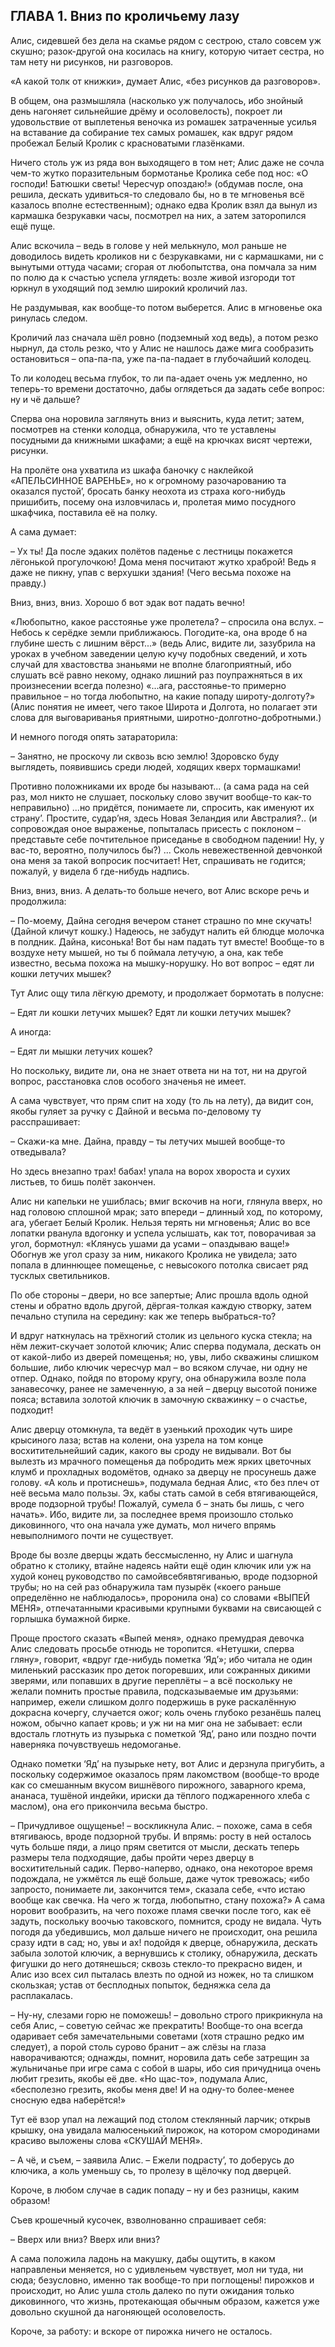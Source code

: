 ## ГЛАВА 1. Вниз по кроличьему лазу

Алис, сидевшей без дела на скамье рядом с сестрою, стало совсем уж скушно; разок-другой она косилась на книгу, которую читает сестра, но там нету ни рисунков, ни разговоров.

«А какой толк от книжки», думает Алис, «без рисунков да разговоров».

В общем, она размышляла (насколько уж получалось, ибо знойный день нагоняет сильнейшие дрёму и осоловелость), покроет ли удовольствие от выплетенья веночка из ромашек затраченные усилья на вставание да собирание тех самых ромашек, как вдруг рядом пробежал Белый Кролик с красноватыми глазёнками.

Ничего столь уж из ряда вон выходящего в том нет; Алис даже не сочла чем-то жутко поразительным бормотанье Кролика себе под нос: «О господи! Батюшки светы! Чересчур опоздаю!» (обдумав после, она решила, дескать удивиться-то следовало бы, но в те мгновенья всё казалось вполне естественным); однако едва Кролик взял да вынул из кармашка безрукавки часы, посмотрел на них, а затем заторопился ещё пуще.

Алис вскочила – ведь в голове у ней мелькнуло, мол раньше не доводилось видеть кроликов ни с безрукавками, ни с кармашками, ни с вынутыми оттуда часами; сгорая от любопытства, она помчала за ним по полю да к счастью успела углядеть: возле живой изгороди тот юркнул в уходящий под землю широкий кроличий лаз.

Не раздумывая, как вообще-то потом выберется. Алис в мгновенье ока ринулась следом.

Кроличий лаз сначала шёл ровно (подземный ход ведь), а потом резко нырнул, да столь резко, что у Алис не нашлось даже мига сообразить остановиться – опа-па-па, уже па-па-падает в глубочайший колодец.

То ли колодец весьма глубок, то ли па-адает очень уж медленно, но теперь-то времени достаточно, дабы оглядеться да задать себе вопрос: ну и чё дальше?

Сперва она норовила заглянуть вниз и выяснить, куда летит; затем, посмотрев на стенки колодца, обнаружила, что те уставлены посудными да книжными шкафами; а ещё на крючках висят чертежи, рисунки.

На пролёте она ухватила из шкафа баночку с наклейкой «АПЕЛЬСИННОЕ ВАРЕНЬЕ», но к огромному разочарованию та оказался пустой’, бросать банку неохота из страха кого-нибудь пришибить, посему она изловчилась и, пролетая мимо посудного шкафчика, поставила её на полку.

А сама думает:

– Ух ты! Да после эдаких полётов паденье с лестницы покажется лёгонькой прогулочкою! Дома меня посчитают жутко храброй! Ведь я даже не пикну, упав с верхушки здания! (Чего весьма похоже на правду.)

Вниз, вниз, вниз. Хорошо б вот эдак вот падать вечно!

«Любопытно, какое расстоянье уже пролетела? – спросила она вслух. – Небось к серёдке земли приближаюсь. Погодите-ка, она вроде б на глубине шесть с лишним вёрст...» (ведь Алис, видите ли, зазубрила на уроках в учебном заведении целую кучу подобных сведений, и хоть случай для хвастовства знаньями не вполне благоприятный, ибо слушать всё равно некому, однако лишний раз поупражняться в их произнесении всегда полезно) «...ага, расстоянье-то примерно правильное – но тогда любопытно, на какие попаду широту-долготу?» (Алис понятия не имеет, чего такое Широта и Долгота, но полагает эти слова для выговариванья приятными, широтно-долготно-добротными.)

И немного погодя опять затараторила:

– Занятно, не проскочу ли сквозь всю землю! Здоровско буду выглядеть, появившись среди людей, ходящих кверх тормашками!

Противно положниками их вроде бы называют... (а сама рада на сей раз, мол никто не слушает, поскольку слово звучит вообще-то как-то неправильно) ...но придётся, понимаете ли, спросить, как именуют их страну’. Простите, судар’ня, здесь Новая Зеландия или Австралия?.. (и сопровождая оное выраженье, попыталась присесть с поклоном – представьте себе почтительное приседанье в свободном падении! Ну, у вас-то, вероятно, получилось бы?) ... Сколь невежественной девчонкой она меня за такой вопросик посчитает! Нет, спрашивать не годится; пожалуй, у видела б где-нибудь надпись.

Вниз, вниз, вниз. А делать-то больше нечего, вот Алис вскоре речь и продолжила:

– По-моему, Дайна сегодня вечером станет страшно по мне скучать! (Дайной кличут кошку.) Надеюсь, не забудут налить ей блюдце молочка в полдник. Дайна, кисонька! Вот бы нам падать тут вместе! Вообще-то в воздухе нету мышей, но ты б поймала летучую, а она, как тебе известно, весьма похожа на мышку-норушку. Но вот вопрос – едят ли кошки летучих мышек?

Тут Алис ощу тила лёгкую дремоту, и продолжает бормотать в полусне:

– Едят ли кошки летучих мышек? Едят ли кошки летучих мышек?

А иногда:

– Едят ли мышки летучих кошек?

Но поскольку, видите ли, она не знает ответа ни на тот, ни на другой вопрос, расстановка слов особого значенья не имеет.

А сама чувствует, что прям спит на ходу (то ль на лету), да видит сон, якобы гуляет за ручку с Дайной и весьма по-деловому ту расспрашивает:

– Скажи-ка мне. Дайна, правду – ты летучих мышей вообще-то отведывала?

Но здесь внезапно трах! бабах! упала на ворох хвороста и сухих листьев, то бишь полёт закончен.

Алис ни капельки не ушиблась; вмиг вскочив на ноги, глянула вверх, но над головою сплошной мрак; зато впереди – длинный ход, по которому, ага, убегает Белый Кролик. Нельзя терять ни мгновенья; Алис во все лопатки рванула вдогонку и успела услышать, как тот, поворачивая за угол, бормотнул: «Клянусь ушами да усами – опаздываю ваще!» Обогнув же угол сразу за ним, никакого Кролика не увидела; зато попала в длиннющее помещенье, с невысокого потолка свисает ряд тусклых светильников.

По обе стороны – двери, но все запертые; Алис прошла вдоль одной стены и обратно вдоль другой, дёргая-толкая каждую створку, затем печально ступила на середину: как же теперь выбраться-то?

И вдруг наткнулась на трёхногий столик из цельного куска стекла; на нём лежит-скучает золотой ключик; Алис сперва подумала, дескать он от какой-либо из дверей помещенья; но, увы, либо скважины слишком большие, либо ключик чересчур мал – во всяком случае, ни одну не отпер. Однако, пойдя по второму кругу, она обнаружила возле пола занавесочку, ранее не замеченную, а за ней – дверцу высотой пониже пояса; вставила золотой ключик в замочную скважинку – о счастье, подходит!

Алис дверцу отомкнула, та ведёт в узенький проходик чуть шире крысиного лаза; встав на колени, она узрела на том конце восхитительнейший садик, какого вы сроду не видывали. Вот бы вылезть из мрачного помещенья да побродить меж ярких цветочных клумб и прохладных водомётов, однако за дверцу не просунешь даже голову. «А коль и протиснешь», подумала бедная Алис, «то без плеч от неё весьма мало пользы. Эх, кабы стать самой в себя втягивающейся, вроде подзорной трубы! Пожалуй, сумела б – знать бы лишь, с чего начать». Ибо, видите ли, за последнее время произошло столько диковинного, что она начала уже думать, мол ничего впрямь невыполнимого почти не существует.

Вроде бы возле дверцы ждать бессмысленно, ну Алис и шагнула обратно к столику, втайне надеясь найти ещё один ключик или уж на худой конец руководство по самойвсебявтягиванью, вроде подзорной трубы; но на сей раз обнаружила там пузырёк («коего раньше определённо не наблюдалось», проронила она) со словами «ВЫПЕЙ МЕНЯ», отпечатанными красивыми крупными буквами на свисающей с горлышка бумажной бирке.

Проще простого сказать «Выпей меня», однако премудрая девочка Алис следовать просьбе отнюдь не торопится. «Нетушки, сперва гляну», говорит, «вдруг где-нибудь пометка ‘Яд’»; ибо читала не один миленький рассказик про деток погоревших, или сожранных дикими зверями, или попавших в другие переплёты – а всё поскольку не желали помнить простые правила, подсказываемые им друзьями: например, ежели слишком долго подержишь в руке раскалённую докрасна кочергу, случается ожог; коль очень глубоко резанёшь палец ножом, обычно капает кровь; и уж ни на миг она не забывает: если вдосталь глотнуть из пузырька с пометкой ‘Яд’, рано или поздно почти наверняка почувствуешь недомоганье.

Однако пометки ‘Яд’ на пузырьке нету, вот Алис и дерзнула пригубить, а поскольку содержимое оказалось прям лакомством (вообще-то вроде как со смешанным вкусом вишнёвого пирожного, заварного крема, ананаса, тушёной индейки, ириски да тёплого поджаренного хлеба с маслом), она его прикончила весьма быстро.

– Причудливое ощущенье! – воскликнула Алис. – похоже, сама в себя втягиваюсь, вроде подзорной трубы. И впрямь: росту в ней осталось чуть больше пяди, а лицо прям светится от мысли, дескать теперь размеры тела подходящие, дабы пройти через дверцу в восхитительный садик. Перво-наперво, однако, она некоторое время подождала, не ужмётся ль ещё больше, даже чуток тревожась; «ибо запросто, понимаете ли, закончится тем», сказала себе, «что истаю вообще как свечка. На чего ж тогда, любопытно, стану похожа?» А сама норовит вообразить, на чего похоже пламя свечки после того, как её задуть, поскольку воочью таковского, помнится, сроду не видала. Чуть погодя да убедившись, мол дальше ничего не происходит, она решила сразу идти в сад; но, увы и ах! подойдя к дверце, обнаружила, дескать забыла золотой ключик, а вернувшись к столику, обнаружила, дескать фигушки до него дотянешься; сквозь стекло-то прекрасно виден, и Алис изо всех сил пыталась влезть по одной из ножек, но та слишком скользкая; устав от бесплодных попыток, бедняжка села да расплакалась.

– Ну-ну, слезами горю не поможешь! – довольно строго прикрикнула на себя Алис, – советую сейчас же прекратить! Вообще-то она всегда одаривает себя замечательными советами (хотя страшно редко им следует), а порой столь сурово бранит – аж слёзы на глаза наворачиваются; однажды, помнит, норовила дать себе затрещин за жульничанье при игре сама с собой в шары, ибо сия причудница очень любит грезить, якобы её две. «Но щас-то», подумала Алис, «бесполезно грезить, якобы меня две! И на одну-то более-менее сносную едва наберётся!»

Тут её взор упал на лежащий под столом стеклянный ларчик; открыв крышку, она увидала малюсенький пирожок, на котором смородинами красиво выложены слова «СКУШАЙ МЕНЯ».

– А чё, и съем, – заявила Алис. – Ежели подрасту’, то доберусь до ключика, а коль уменьшу сь, то пролезу в щёлочку под дверцей.

Короче, в любом случае в садик попаду – ну и без разницы, каким образом!

Съев крошечный кусочек, взволнованно спрашивает себя:

– Вверх или вниз? Вверх или вниз?

А сама положила ладонь на макушку, дабы ощутить, в каком направленьи меняется, но с удивленьем чувствует, мол ни туда, ни сюда; безусловно, именно так вообще-то при поглощены! пирожков и происходит, но Алис ушла столь далеко по пути ожидания только диковинного, что жизнь, протекающая обычным образом, кажется уже довольно скушной да нагоняющей осоловелость.

Короче, за работу: и вскоре от пирожка ничего не осталось.